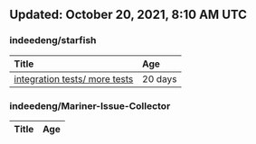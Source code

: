 ## Updated: October 20, 2021, 8:10 AM UTC


### indeedeng/starfish
|**Title**|**Age**|
|:----|:----|
|[integration tests/ more tests](https://github.com/indeedeng/starfish/issues/117)|20&nbsp;days|


### indeedeng/Mariner-Issue-Collector
|**Title**|**Age**|
|:----|:----|